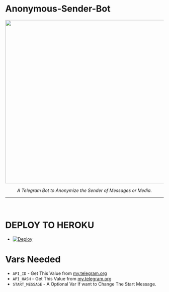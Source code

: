 # Anonymous-Sender-Bot


<p align="center">
<img src="https://cdn.worldvectorlogo.com/logos/incognito-1.svg" width="520", height="520"></p>

<p align="center"><i>A Telegram Bot to Anonymize the Sender of Messages or Media.</i></p>


<HR><BR>

# DEPLOY TO HEROKU
* [![Deploy](https://www.herokucdn.com/deploy/button.svg)](https://heroku.com/deploy?template=https://github.com/ImJanindu/Anonymous-bot)


# Vars Needed
- `API_ID` - Get This Value from [my.telegram.org](my.telegram.org)
- `API_HASH` - Get This Value from [my.telegram.org](my.telegram.org)
- `START_MESSAGE` - A Optional Var If want to Change The Start Message.
